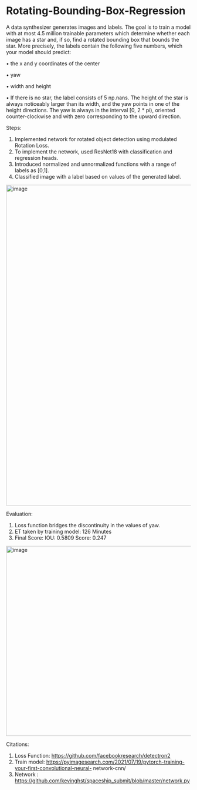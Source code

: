 # Rotating-Bounding-Box-Regression


A data synthesizer generates images and labels. The goal is to train a model with at most 4.5 million trainable parameters which determine whether each image has a star and, if so, find a rotated bounding box that bounds the star.
More precisely, the labels contain the following five numbers, which your model should predict:

• the x and y coordinates of the center

• yaw

• width and height

• If there is no star, the label consists of 5 np.nans. The height of the star is always noticeably larger than its width, and the yaw points in one of the height directions. The yaw is always in the interval [0, 2 * pi), oriented counter-clockwise and with zero corresponding to the upward direction.

Steps:
1. Implemented network for rotated object detection using modulated Rotation Loss. 
2. To implement the network, used ResNet18 with classification and regression heads.
3. Introduced normalized and unnormalized functions with a range of labels as [0,1]. 
4. Classified image with a label based on values of the generated label.

<img width="873" alt="image" src="https://user-images.githubusercontent.com/103969912/192167380-da920043-74c2-4bfc-938b-8ada5a35c260.png">



Evaluation:
1. Loss function bridges the discontinuity in the values of yaw.
2. ET taken by training model: 126 Minutes
3. Final Score:
IOU: 0.5809 Score: 0.247

<img width="517" alt="image" src="https://user-images.githubusercontent.com/103969912/192167323-948d72f6-2166-4fa1-9d55-862717585ff0.png">


Citations:
1. Loss Function: https://github.com/facebookresearch/detectron2
2. Train model: https://pyimagesearch.com/2021/07/19/pytorch-training-your-first-convolutional-neural- network-cnn/
3. Network : https://github.com/kevinghst/spaceship_submit/blob/master/network.py

